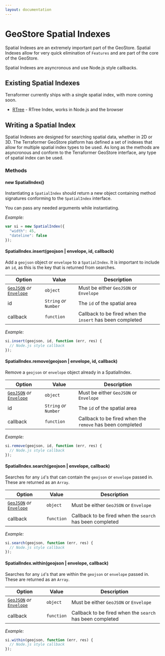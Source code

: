 ```yaml
---
layout: documentation
---
```


# GeoStore Spatial Indexes

Spatial Indexes are an extremely important part of the GeoStore.  Spatial Indexes allow for very quick elimination of `Features` and are part of the core of the GeoStore.

Spatial Indexes are asyncronous and use Node.js style callbacks.

## Existing Spatial Indexes

Terraformer currently ships with a single spatial index, with more coming soon.

* [RTree](https://github.com/esri/terraformer-geostore-rtree) - RTree Index, works in Node.js and the browser

## Writing a Spatial Index

Spatial Indexes are designed for searching spatial data, whether in 2D or 3D.  The Terraformer GeoStore platform has defined a set of indexes that allow for multiple spatial index types to be used.  As long as the methods are asyncronous and conform to the Terraformer GeoStore interface, any type of spatial index can be used.

### Methods

#### new SpatialIndex()

Instantiating a `SpatialIndex` should return a new object containing method signatures conforming to the `SpatialIndex` interface.

You can pass any needed arguments while instantiating.

_Example:_

```js
var si = new SpatialIndex({
  "width": 45,
  "dateline": false
});
```

#### SpatialIndex.insert(geojson | envelope, id, callback)

Add a `geojson` object or `envelope` to a `SpatialIndex`.  It is important to include an `id`, as this is the key that is returned from searches.

| Option | Value | Description |
| --- | --- | --- |
| [`GeoJSON`](/glossary/#geojson) _or_ [`Envelope`](/glossary/#envelope) | `object` | Must be either `GeoJSON` or `Envelope` |
| id | `String` _or_ `Number` | The `id` of the spatial area |
| callback | `function` | Callback to be fired when the `insert` has been completed |

_Example:_

```js
si.insert(geojson, id, function (err, res) {
  // Node.js style callback
});
```

#### SpatialIndex.remove(geojson | envelope, id, callback)

Remove a `geojson` or `envelope` object already in a SpatialIndex.  

| Option | Value | Description |
| --- | --- | --- |
| [`GeoJSON`](/glossary/#geojson) _or_ [`Envelope`](/glossary/#envelope) | `object` | Must be either `GeoJSON` or `Envelope` |
| id | `String` _or_ `Number` | The `id` of the spatial area |
| callback | `function` | Callback to be fired when the `remove` has been completed |

_Example:_

```js
si.remove(geojson, id, function (err, res) {
  // Node.js style callback
});
```

#### SpatialIndex.search(geojson | envelope, callback)

Searches for any `id`'s that can contain the `geojson` or `envelope` passed in.  These are returned as an `Array`.

| Option | Value | Description |
| --- | --- | --- |
| [`GeoJSON`](/glossary/#geojson) _or_ [`Envelope`](/glossary/#envelope) | `object` | Must be either `GeoJSON` or `Envelope` |
| callback | `function` | Callback to be fired when the `search` has been completed |

_Example:_

```js
si.search(geojson, function (err, res) {
  // Node.js style callback
});
```

#### SpatialIndex.within(geojson | envelope, callback)

Searches for any `id`'s that are within the `geojson` or `envelope` passed in.  These are returned as an `Array`.

| Option | Value | Description |
| --- | --- | --- |
| [`GeoJSON`](/glossary/#geojson) _or_ [`Envelope`](/glossary/#envelope) | `object` | Must be either `GeoJSON` or `Envelope` |
| callback | `function` | Callback to be fired when the `search` has been completed |

_Example:_

```js
si.within(geojson, function (err, res) {
  // Node.js style callback
});
```
